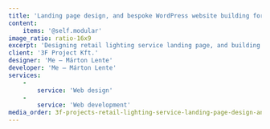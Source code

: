 ```yaml
---
title: 'Landing page design, and bespoke WordPress website building for 3F Project''s retail lighting service'
content:
    items: '@self.modular'
image_ratio: ratio-16x9
excerpt: 'Designing retail lighting service landing page, and building bespoke website for 3F Project with WordPress.'
client: '3F Project Kft.'
designer: 'Me – Márton Lente'
developer: 'Me – Márton Lente'
services:
    -
        service: 'Web design'
    -
        service: 'Web development'
media_order: 3f-projects-retail-lighting-service-landing-page-design-and-bespoke-wordpress-website-building-desktop-1.jpg
---
```



